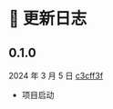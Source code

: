 # :loudspeaker: 更新日志

## 0.1.0
2024 年 3 月 5 日 [c3cff3f](https://github.com/Jared-02/auto-backup/commit/c3cff3fd737e5002f417b25aa79477b0e0f45d9f)
- 项目启动